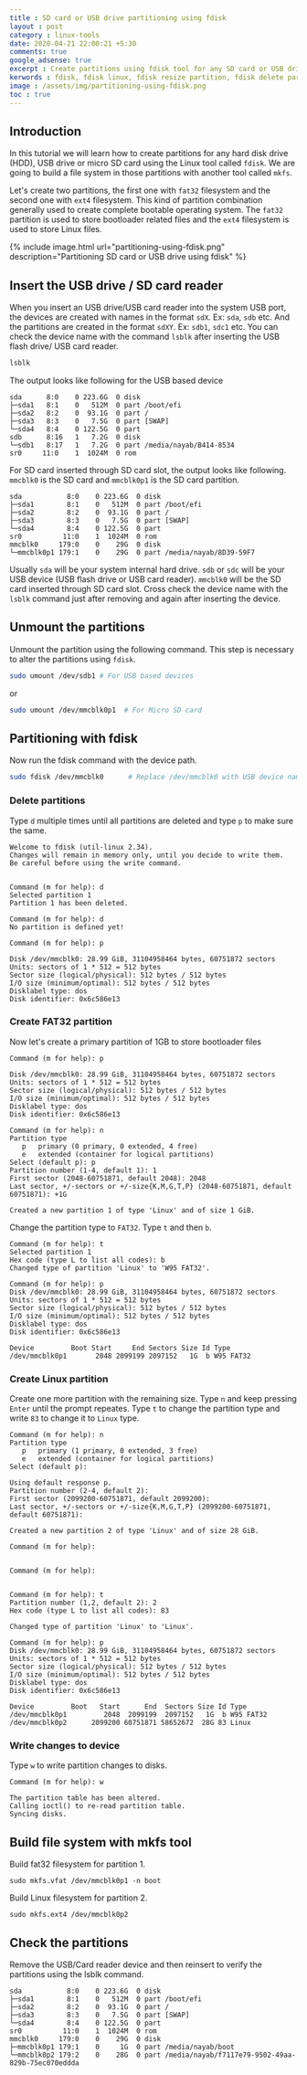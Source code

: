 ```yaml
---
title : SD card or USB drive partitioning using fdisk
layout : post
category : linux-tools
date: 2020-04-21 22:00:21 +5:30
comments: true
google_adsense: true
excerpt : Create partitions using fdisk tool for any SD card or USB drive. Build a file system in those partitions. In this tutorial we create two partitions, the first one with fat32 filesystem and the second one with ext4 filesystem.
kerwords : fdisk, fdisk linux, fdisk resize partition, fdisk delete partition, fdisk command in Linux, fdisk create partition, fdisk change system type, fdisk format drive, how to use fdisk tutorial, create boot partition using fdisk, create partitions for SD card using fdisk, create partitions for USB flash drive using fdisk, mkfs vfat fat32 file system build.
image : /assets/img/partitioning-using-fdisk.png
toc : true
---
```

## Introduction
In this tutorial we will learn how to create partitions for any hard disk drive (HDD), USB drive or micro SD card using the Linux tool called `fdisk`. We are going to build a file system in those partitions with another tool called `mkfs`.

Let's create two partitions, the first one with `fat32` filesystem and the second one with `ext4` filesystem. This kind of partition combination generally used to create complete bootable operating system. The `fat32` partition is used to store bootloader related files and the `ext4` filesystem is used to store Linux files.

{% include image.html url="partitioning-using-fdisk.png" description="Partitioning SD card or USB drive using fdisk" %}

## Insert the USB drive / SD card reader

When you insert an USB drive/USB card reader into the system USB port, the devices are created with names in the format `sdX`. Ex: `sda`, `sdb` etc. And the partitions are created in the format `sdXY`. Ex: `sdb1`, `sdc1` etc. You can check the device name with the command `lsblk` after inserting the USB flash drive/ USB card reader.

```bash
lsblk
```
The output looks like following for the USB based device
```
sda      8:0    0 223.6G  0 disk 
├─sda1   8:1    0   512M  0 part /boot/efi
├─sda2   8:2    0  93.1G  0 part /
├─sda3   8:3    0   7.5G  0 part [SWAP]
└─sda4   8:4    0 122.5G  0 part 
sdb      8:16   1   7.2G  0 disk 
└─sdb1   8:17   1   7.2G  0 part /media/nayab/B414-8534
sr0     11:0    1  1024M  0 rom  
```

For SD card inserted through SD card slot, the output looks like following. `mmcblk0` is the SD card and `mmcblk0p1` is the SD card partition.
```
sda           8:0    0 223.6G  0 disk 
├─sda1        8:1    0   512M  0 part /boot/efi
├─sda2        8:2    0  93.1G  0 part /
├─sda3        8:3    0   7.5G  0 part [SWAP]
└─sda4        8:4    0 122.5G  0 part 
sr0          11:0    1  1024M  0 rom  
mmcblk0     179:0    0    29G  0 disk 
└─mmcblk0p1 179:1    0    29G  0 part /media/nayab/8D39-59F7
```
Usually `sda` will be your system internal hard drive. `sdb` or `sdc` will be your USB device (USB flash drive or USB card reader). `mmcblk0` will be the SD card inserted through SD card slot. Cross check the device name with the `lsblk` command just after removing and again after inserting the device.
## Unmount the partitions
Unmount the partition using the following command. This step is necessary to alter the partitions using `fdisk`.
```bash
sudo umount /dev/sdb1 # For USB based devices
```
or
```bash
sudo umount /dev/mmcblk0p1  # For Micro SD card
```
## Partitioning with fdisk

Now run the fdisk command with the device path.
```bash
sudo fdisk /dev/mmcblk0      # Replace /dev/mmcblk0 with USB device name (ex: /dev/sdb or /dev/sdc) if you are using USB based device
```
### Delete partitions
Type `d` multiple times until all partitions are deleted and type `p` to make sure the same.
```
Welcome to fdisk (util-linux 2.34).
Changes will remain in memory only, until you decide to write them.
Be careful before using the write command.


Command (m for help): d
Selected partition 1
Partition 1 has been deleted.

Command (m for help): d
No partition is defined yet!

Command (m for help): p

Disk /dev/mmcblk0: 28.99 GiB, 31104958464 bytes, 60751872 sectors
Units: sectors of 1 * 512 = 512 bytes
Sector size (logical/physical): 512 bytes / 512 bytes
I/O size (minimum/optimal): 512 bytes / 512 bytes
Disklabel type: dos
Disk identifier: 0x6c586e13
```
### Create FAT32 partition
Now let's create a primary partition of 1GB to store bootloader files
```
Command (m for help): p

Disk /dev/mmcblk0: 28.99 GiB, 31104958464 bytes, 60751872 sectors
Units: sectors of 1 * 512 = 512 bytes
Sector size (logical/physical): 512 bytes / 512 bytes
I/O size (minimum/optimal): 512 bytes / 512 bytes
Disklabel type: dos
Disk identifier: 0x6c586e13

Command (m for help): n
Partition type
   p   primary (0 primary, 0 extended, 4 free)
   e   extended (container for logical partitions)
Select (default p): p
Partition number (1-4, default 1): 1
First sector (2048-60751871, default 2048): 2048
Last sector, +/-sectors or +/-size{K,M,G,T,P} (2048-60751871, default 60751871): +1G

Created a new partition 1 of type 'Linux' and of size 1 GiB.
```

Change the partition type to `FAT32`. Type `t` and then `b`.
```
Command (m for help): t
Selected partition 1
Hex code (type L to list all codes): b
Changed type of partition 'Linux' to 'W95 FAT32'.

Command (m for help): p
Disk /dev/mmcblk0: 28.99 GiB, 31104958464 bytes, 60751872 sectors
Units: sectors of 1 * 512 = 512 bytes
Sector size (logical/physical): 512 bytes / 512 bytes
I/O size (minimum/optimal): 512 bytes / 512 bytes
Disklabel type: dos
Disk identifier: 0x6c586e13

Device         Boot Start     End Sectors Size Id Type
/dev/mmcblk0p1       2048 2099199 2097152   1G  b W95 FAT32
```
### Create Linux partition
Create one more partition with the remaining size. Type `n` and keep pressing `Enter` until the prompt repeates. Type `t` to change the partition type and write `83` to change it to `Linux` type.
```
Command (m for help): n
Partition type
   p   primary (1 primary, 0 extended, 3 free)
   e   extended (container for logical partitions)
Select (default p): 

Using default response p.
Partition number (2-4, default 2): 
First sector (2099200-60751871, default 2099200): 
Last sector, +/-sectors or +/-size{K,M,G,T,P} (2099200-60751871, default 60751871): 

Created a new partition 2 of type 'Linux' and of size 28 GiB.

Command (m for help): 


Command (m for help): 


Command (m for help): t
Partition number (1,2, default 2): 2
Hex code (type L to list all codes): 83

Changed type of partition 'Linux' to 'Linux'.

Command (m for help): p
Disk /dev/mmcblk0: 28.99 GiB, 31104958464 bytes, 60751872 sectors
Units: sectors of 1 * 512 = 512 bytes
Sector size (logical/physical): 512 bytes / 512 bytes
I/O size (minimum/optimal): 512 bytes / 512 bytes
Disklabel type: dos
Disk identifier: 0x6c586e13

Device         Boot   Start      End  Sectors Size Id Type
/dev/mmcblk0p1         2048  2099199  2097152   1G  b W95 FAT32
/dev/mmcblk0p2      2099200 60751871 58652672  28G 83 Linux
```
### Write changes to device
Type `w` to write partition changes to disks.
```
Command (m for help): w

The partition table has been altered.
Calling ioctl() to re-read partition table.
Syncing disks.
```
## Build file system with mkfs tool
Build fat32 filesystem for partition 1.
```
sudo mkfs.vfat /dev/mmcblk0p1 -n boot
```
Build Linux filesystem for partition 2.
```
sudo mkfs.ext4 /dev/mmcblk0p2
```
## Check the partitions
Remove the USB/Card reader device and then reinsert to verify the partitions using the lsblk command.
```
sda           8:0    0 223.6G  0 disk 
├─sda1        8:1    0   512M  0 part /boot/efi
├─sda2        8:2    0  93.1G  0 part /
├─sda3        8:3    0   7.5G  0 part [SWAP]
└─sda4        8:4    0 122.5G  0 part 
sr0          11:0    1  1024M  0 rom  
mmcblk0     179:0    0    29G  0 disk 
├─mmcblk0p1 179:1    0     1G  0 part /media/nayab/boot
└─mmcblk0p2 179:2    0    28G  0 part /media/nayab/f7117e79-9502-49aa-829b-75ec070eddda
```
